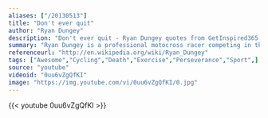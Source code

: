 ```yaml
---
aliases: ["/20130513"]
title: "Don't ever quit"
author: "Ryan Dungey"
description: "Don't ever quit - Ryan Dungey quotes from GetInspired365.com"
summary: "Ryan Dungey is a professional motocross racer competing in the AMA Supercross and Motocross championships. His hometown is Belle Plaine, Minnesota, although he currently resides in Tallahassee, Florida, so he can take advantage of the good weather for riding with 15-time AMA Champion Ricky Carmichael."
referenceurl: "http://en.wikipedia.org/wiki/Ryan_Dungey"
tags: ["Awesome","Cycling","Death","Exercise","Perseverance","Sport",]
source: "youtube"
videoid: "0uu6vZgQfKI"
image: "https://img.youtube.com/vi/0uu6vZgQfKI/0.jpg"
---
```


{{< youtube 0uu6vZgQfKI >}}
